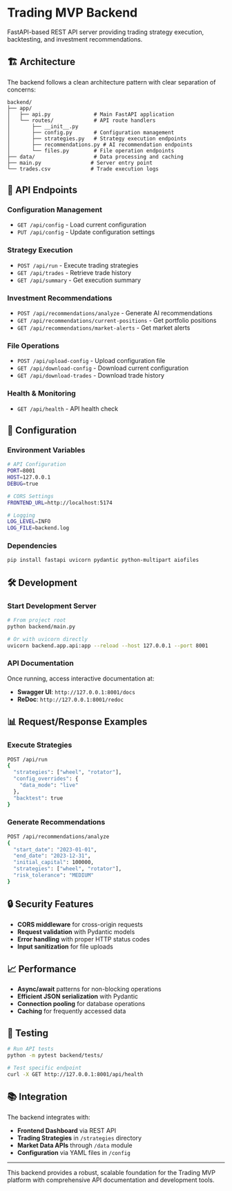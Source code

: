 # Trading MVP Backend

FastAPI-based REST API server providing trading strategy execution, backtesting, and investment recommendations.

## 🏗️ Architecture

The backend follows a clean architecture pattern with clear separation of concerns:

```
backend/
├── app/
│   ├── api.py              # Main FastAPI application
│   └── routes/             # API route handlers
│       ├── __init__.py
│       ├── config.py       # Configuration management
│       ├── strategies.py   # Strategy execution endpoints
│       ├── recommendations.py # AI recommendation endpoints
│       └── files.py        # File operation endpoints
├── data/                   # Data processing and caching
├── main.py                # Server entry point
└── trades.csv             # Trade execution logs
```

## 🚀 API Endpoints

### Configuration Management
- `GET /api/config` - Load current configuration
- `PUT /api/config` - Update configuration settings

### Strategy Execution
- `POST /api/run` - Execute trading strategies
- `GET /api/trades` - Retrieve trade history
- `GET /api/summary` - Get execution summary

### Investment Recommendations
- `POST /api/recommendations/analyze` - Generate AI recommendations
- `GET /api/recommendations/current-positions` - Get portfolio positions
- `GET /api/recommendations/market-alerts` - Get market alerts

### File Operations
- `POST /api/upload-config` - Upload configuration file
- `GET /api/download-config` - Download current configuration
- `GET /api/download-trades` - Download trade history

### Health & Monitoring
- `GET /api/health` - API health check

## 🔧 Configuration

### Environment Variables
```bash
# API Configuration
PORT=8001
HOST=127.0.0.1
DEBUG=true

# CORS Settings
FRONTEND_URL=http://localhost:5174

# Logging
LOG_LEVEL=INFO
LOG_FILE=backend.log
```

### Dependencies
```bash
pip install fastapi uvicorn pydantic python-multipart aiofiles
```

## 🛠️ Development

### Start Development Server
```bash
# From project root
python backend/main.py

# Or with uvicorn directly
uvicorn backend.app.api:app --reload --host 127.0.0.1 --port 8001
```

### API Documentation
Once running, access interactive documentation at:
- **Swagger UI**: `http://127.0.0.1:8001/docs`
- **ReDoc**: `http://127.0.0.1:8001/redoc`

## 📊 Request/Response Examples

### Execute Strategies
```bash
POST /api/run
{
  "strategies": ["wheel", "rotator"],
  "config_overrides": {
    "data_mode": "live"
  },
  "backtest": true
}
```

### Generate Recommendations
```bash
POST /api/recommendations/analyze
{
  "start_date": "2023-01-01",
  "end_date": "2023-12-31", 
  "initial_capital": 100000,
  "strategies": ["wheel", "rotator"],
  "risk_tolerance": "MEDIUM"
}
```

## 🔒 Security Features

- **CORS middleware** for cross-origin requests
- **Request validation** with Pydantic models
- **Error handling** with proper HTTP status codes
- **Input sanitization** for file uploads

## 📈 Performance

- **Async/await** patterns for non-blocking operations
- **Efficient JSON serialization** with Pydantic
- **Connection pooling** for database operations
- **Caching** for frequently accessed data

## 🧪 Testing

```bash
# Run API tests
python -m pytest backend/tests/

# Test specific endpoint
curl -X GET http://127.0.0.1:8001/api/health
```

## 📚 Integration

The backend integrates with:
- **Frontend Dashboard** via REST API
- **Trading Strategies** in `/strategies` directory
- **Market Data APIs** through `/data` module
- **Configuration** via YAML files in `/config`

---

This backend provides a robust, scalable foundation for the Trading MVP platform with comprehensive API documentation and development tools.